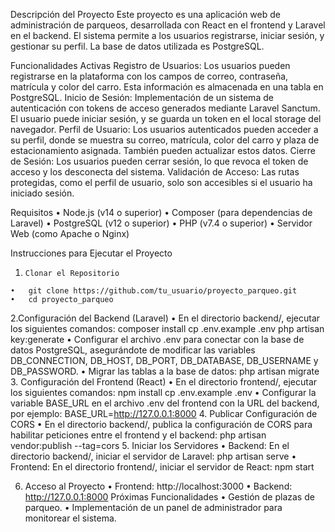 Descripción del Proyecto
  Este proyecto es una aplicación web de administración de parqueos, desarrollada con React en el frontend y Laravel en el backend. El sistema permite a los usuarios registrarse, iniciar sesión, y gestionar su perfil. La base de datos utilizada es PostgreSQL.

Funcionalidades Activas
    Registro de Usuarios: Los usuarios pueden registrarse en la plataforma con los campos de correo, contraseña, matrícula y color del carro. Esta información es almacenada en una tabla en PostgreSQL. Inicio de Sesión: Implementación de un sistema de autenticación con tokens de acceso generados mediante Laravel Sanctum. El usuario puede iniciar sesión, y se guarda un token en el local storage del navegador. Perfil de Usuario: Los usuarios autenticados pueden acceder a su perfil, donde se muestra su correo, matrícula, color del carro y plaza de estacionamiento asignada. También pueden actualizar estos datos. Cierre de Sesión: Los usuarios pueden cerrar sesión, lo que revoca el token de acceso y los desconecta del sistema. Validación de Acceso: Las rutas protegidas, como el perfil de usuario, solo son accesibles si el usuario ha iniciado sesión.

Requisitos
  •	Node.js (v14 o superior)
  •	Composer (para dependencias de Laravel)
  •	PostgreSQL (v12 o superior)
  •	PHP (v7.4 o superior)
  •	Servidor Web (como Apache o Nginx)


Instrucciones para Ejecutar el Proyecto
  1.	 Clonar el Repositorio
    •	git clone https://github.com/tu_usuario/proyecto_parqueo.git
    •	cd proyecto_parqueo

2.Configuración del Backend (Laravel)
•	En el directorio backend/, ejecutar los siguientes comandos:
composer install
cp .env.example .env
php artisan key:generate
•	Configurar el archivo .env para conectar con la base de datos PostgreSQL, asegurándote de modificar las variables DB_CONNECTION, DB_HOST, DB_PORT, DB_DATABASE, DB_USERNAME y DB_PASSWORD.
•	Migrar las tablas a la base de datos:
php artisan migrate
3. Configuración del Frontend (React)
•	En el directorio frontend/, ejecutar los siguientes comandos:
npm install
cp .env.example .env
•	Configurar la variable BASE_URL en el archivo .env del frontend con la URL del backend, por ejemplo:
BASE_URL=http://127.0.0.1:8000
4. Publicar Configuración de CORS
•	En el directorio backend/, publica la configuración de CORS para habilitar peticiones entre el frontend y el backend:
php artisan vendor:publish --tag=cors
5. Iniciar los Servidores
•	Backend: En el directorio backend/, iniciar el servidor de Laravel:
php artisan serve
•	Frontend: En el directorio frontend/, iniciar el servidor de React:
npm start

6. Acceso al Proyecto
•	Frontend: http://localhost:3000
•	Backend: http://127.0.0.1:8000
Próximas Funcionalidades
•	Gestión de plazas de parqueo.
•	Implementación de un panel de administrador para monitorear el sistema.
